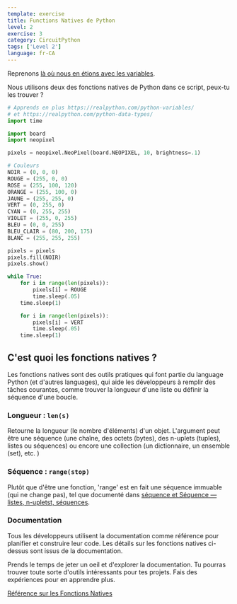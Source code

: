 ```yaml
---
template: exercise
title: Functions Natives de Python
level: 2
exercise: 3
category: CircuitPython
tags: ['Level 2']
language: fr-CA
---
```


Reprenons [là où nous en étions avec les variables](../L2-E1).

Nous utilisons deux des fonctions natives de Python dans ce script, peux-tu les trouver ?

```python
# Apprends en plus https://realpython.com/python-variables/
# et https://realpython.com/python-data-types/
import time

import board
import neopixel

pixels = neopixel.NeoPixel(board.NEOPIXEL, 10, brightness=.1)

# Couleurs
NOIR = (0, 0, 0)
ROUGE = (255, 0, 0)
ROSE = (255, 100, 120)
ORANGE = (255, 100, 0)
JAUNE = (255, 255, 0)
VERT = (0, 255, 0)
CYAN = (0, 255, 255)
VIOLET = (255, 0, 255)
BLEU = (0, 0, 255)
BLEU_CLAIR = (80, 200, 175)
BLANC = (255, 255, 255)

pixels = pixels
pixels.fill(NOIR)
pixels.show()

while True:
    for i in range(len(pixels)):
        pixels[i] = ROUGE
        time.sleep(.05)
    time.sleep(1)

    for i in range(len(pixels)):
        pixels[i] = VERT
        time.sleep(.05)
    time.sleep(1)

```
## C'est quoi les fonctions natives ?

Les fonctions natives sont des outils pratiques qui font partie du language Python (et d'autres languages), qui aide les développeurs à remplir des tâches courantes, comme trouver la longueur d'une liste ou définir la séquence d'une boucle.

### Longueur : `len(s)`

Retourne la longueur (le nombre d'éléments) d'un objet. L'argument peut être une séquence (une chaîne, des octets (bytes), des n-uplets (tuples), listes ou séquences) ou encore une collection (un dictionnaire, un ensemble (set), etc. )

### Séquence : `range(stop)`

Plutôt que d'être une fonction, 'range' est en fait une séquence immuable (qui ne change pas), tel que documenté dans [séquence et Séquence — listes, n-upletst, séquences](https://docs.python.org/fr/3/library/stdtypes.html#range).

### Documentation

Tous les développeurs utilisent la documentation comme référence pour planifier et construire leur code. Les détails sur les fonctions natives ci-dessus sont issus de la documentation.

Prends le temps de jeter un oeil et d'explorer la documentation. Tu pourras trouver toute sorte d'outils intéressants pour tes projets. Fais des expériences pour en apprendre plus.

[Référence sur les Fonctions Natives](https://docs.python.org/fr/3/library/functions.html)
